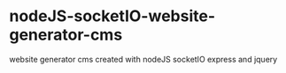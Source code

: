 # nodeJS-socketIO-website-generator-cms
website generator cms created with nodeJS socketIO express and jquery
